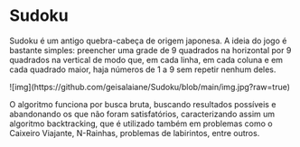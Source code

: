 # Sudoku
<p>  Sudoku é um antigo quebra-cabeça de origem japonesa. A ideia do jogo é bastante simples: preencher uma grade de 9 quadrados na horizontal por 9 quadrados na vertical de modo que, em cada linha, em cada coluna e em cada quadrado maior, haja números de 1 a 9 sem repetir nenhum deles.</p>
![img](https://github.com/geisalaiane/Sudoku/blob/main/img.jpg?raw=true)
<p>	O algoritmo funciona por busca bruta, buscando resultados possíveis e abandonando os que não foram satisfatórios, caracterizando assim um algoritmo backtracking, que é utilizado também em problemas como o Caixeiro Viajante, N-Rainhas, problemas de labirintos, entre outros.</p>
